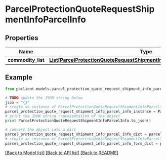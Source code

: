 # ParcelProtectionQuoteRequestShipmentInfoParcelInfo


## Properties
Name | Type | Description | Notes
------------ | ------------- | ------------- | -------------
**commodity_list** | [**List[ParcelProtectionQuoteRequestShipmentInfoParcelInfoCommodityListInner]**](ParcelProtectionQuoteRequestShipmentInfoParcelInfoCommodityListInner.md) |  | 

## Example

```python
from pbclient.models.parcel_protection_quote_request_shipment_info_parcel_info import ParcelProtectionQuoteRequestShipmentInfoParcelInfo

# TODO update the JSON string below
json = "{}"
# create an instance of ParcelProtectionQuoteRequestShipmentInfoParcelInfo from a JSON string
parcel_protection_quote_request_shipment_info_parcel_info_instance = ParcelProtectionQuoteRequestShipmentInfoParcelInfo.from_json(json)
# print the JSON string representation of the object
print ParcelProtectionQuoteRequestShipmentInfoParcelInfo.to_json()

# convert the object into a dict
parcel_protection_quote_request_shipment_info_parcel_info_dict = parcel_protection_quote_request_shipment_info_parcel_info_instance.to_dict()
# create an instance of ParcelProtectionQuoteRequestShipmentInfoParcelInfo from a dict
parcel_protection_quote_request_shipment_info_parcel_info_form_dict = parcel_protection_quote_request_shipment_info_parcel_info.from_dict(parcel_protection_quote_request_shipment_info_parcel_info_dict)
```
[[Back to Model list]](../README.md#documentation-for-models) [[Back to API list]](../README.md#documentation-for-api-endpoints) [[Back to README]](../README.md)


